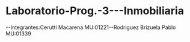 # Laboratorio-Prog.-3---Inmobiliaria
--Integrantes:Cerutti Macarena MU:01221--Rodriguez Brizuela Pablo MU:01339
